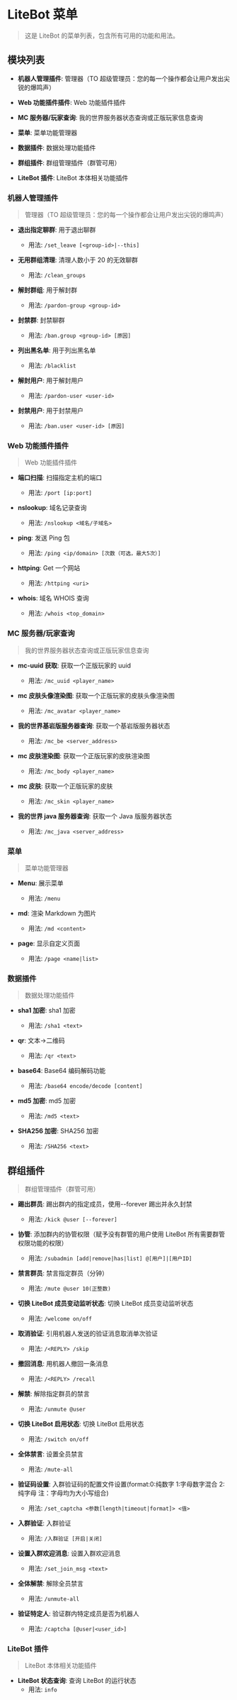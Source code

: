# LiteBot 菜单

> 这是 LiteBot 的菜单列表，包含所有可用的功能和用法。

## 模块列表

- **机器人管理插件**: 管理器（TO 超级管理员：您的每一个操作都会让用户发出尖锐的爆鸣声）

- **Web 功能插件插件**: Web 功能插件插件

- **MC 服务器/玩家查询**: 我的世界服务器状态查询或正版玩家信息查询

- **菜单**: 菜单功能管理器

- **数据插件**: 数据处理功能插件

- **群组插件**: 群组管理插件（群管可用）

- **LiteBot 插件**: LiteBot 本体相关功能插件

### 机器人管理插件

> 管理器（TO 超级管理员：您的每一个操作都会让用户发出尖锐的爆鸣声）

- **退出指定聊群**: 用于退出聊群

  - 用法: `/set_leave [<group-id>|--this]`

- **无用群组清理**: 清理人数小于 20 的无效聊群

  - 用法: `/clean_groups`

- **解封群组**: 用于解封群

  - 用法: `/pardon-group <group-id>`

- **封禁群**: 封禁聊群

  - 用法: `/ban.group <group-id> [原因]`

- **列出黑名单**: 用于列出黑名单

  - 用法: `/blacklist`

- **解封用户**: 用于解封用户

  - 用法: `/pardon-user <user-id>`

- **封禁用户**: 用于封禁用户
  - 用法: `/ban.user <user-id> [原因]`

### Web 功能插件插件

> Web 功能插件插件

- **端口扫描**: 扫描指定主机的端口

  - 用法: `/port [ip:port]`

- **nslookup**: 域名记录查询

  - 用法: `/nslookup <域名/子域名>`

- **ping**: 发送 Ping 包

  - 用法: `/ping <ip/domain> [次数（可选，最大5次）]`

- **httping**: Get 一个网站

  - 用法: `/httping <uri>`

- **whois**: 域名 WHOIS 查询
  - 用法: `/whois <top_domain>`

### MC 服务器/玩家查询

> 我的世界服务器状态查询或正版玩家信息查询

- **mc-uuid 获取**: 获取一个正版玩家的 uuid

  - 用法: `/mc_uuid <player_name>`

- **mc 皮肤头像渲染图**: 获取一个正版玩家的皮肤头像渲染图

  - 用法: `/mc_avatar <player_name>`

- **我的世界基岩版服务器查询**: 获取一个基岩版服务器状态

  - 用法: `/mc_be <server_address>`

- **mc 皮肤渲染图**: 获取一个正版玩家的皮肤渲染图

  - 用法: `/mc_body <player_name>`

- **mc 皮肤**: 获取一个正版玩家的皮肤

  - 用法: `/mc_skin <player_name>`

- **我的世界 java 服务器查询**: 获取一个 Java 版服务器状态
  - 用法: `/mc_java <server_address>`

### 菜单

> 菜单功能管理器

- **Menu**: 展示菜单

  - 用法: `/menu`

- **md**: 渲染 Markdown 为图片

  - 用法: `/md <content>`

- **page**: 显示自定义页面
  - 用法: `/page <name|list>`

### 数据插件

> 数据处理功能插件

- **sha1 加密**: sha1 加密

  - 用法: `/sha1 <text>`

- **qr**: 文本->二维码

  - 用法: `/qr <text>`

- **base64**: Base64 编码解码功能

  - 用法: `/base64 encode/decode [content]`

- **md5 加密**: md5 加密

  - 用法: `/md5 <text>`

- **SHA256 加密**: SHA256 加密
  - 用法: `/SHA256 <text>`

## 群组插件

> 群组管理插件（群管可用）

- **踢出群员**: 踢出群内的指定成员，使用--forever 踢出并永久封禁

  - 用法: `/kick @user [--forever]`

- **协管**: 添加群内的协管权限（赋予没有群管的用户使用 LiteBot 所有需要群管权限功能的权限）

  - 用法: `/subadmin [add|remove|has|list] @[用户]|[用户ID]`

- **禁言群员**: 禁言指定群员（分钟）

  - 用法: `/mute @user 10(正整数)`

- **切换 LiteBot 成员变动监听状态**: 切换 LiteBot 成员变动监听状态

  - 用法: `/welcome on/off`

- **取消验证**: 引用机器人发送的验证消息取消单次验证

  - 用法: `/<REPLY> /skip`

- **撤回消息**: 用机器人撤回一条消息

  - 用法: `/<REPLY> /recall`

- **解禁**: 解除指定群员的禁言

  - 用法: `/unmute @user`

- **切换 LiteBot 启用状态**: 切换 LiteBot 启用状态

  - 用法: `/switch on/off`

- **全体禁言**: 设置全员禁言

  - 用法: `/mute-all`

- **验证码设置**: 入群验证码的配置文件设置(format:0:纯数字 1:字母数字混合 2:纯字母 注：字母均为大小写组合)

  - 用法: `/set_captcha <参数[length|timeout|format]> <值>`

- **入群验证**: 入群验证

  - 用法: `/入群验证 [开启|关闭]`

- **设置入群欢迎消息**: 设置入群欢迎消息

  - 用法: `/set_join_msg <text>`

- **全体解禁**: 解除全员禁言

  - 用法: `/unmute-all`

- **验证特定人**: 验证群内特定成员是否为机器人
  - 用法: `/captcha [@user|<user_id>]`

### LiteBot 插件

> LiteBot 本体相关功能插件

- **LiteBot 状态查询**: 查询 LiteBot 的运行状态
  - 用法: `info`
